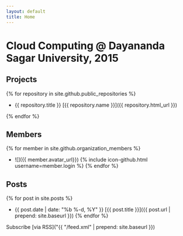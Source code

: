 ```yaml
---
layout: default
title: Home
---
```


# Cloud Computing @ Dayananda Sagar University, 2015

## Projects

{% for repository in site.github.public_repositories %}
 * {{ repository.title }} [{{ repository.name }}]({{ repository.html_url }})

{% endfor %}

## Members

{% for member in site.github.organization_members %}
  * ![]({{ member.avatar_url}}) {% include icon-github.html username=member.login %}
{% endfor %}

## Posts

{% for post in site.posts %}
  * {{ post.date | date: "%b %-d, %Y" }} [{{ post.title }}]({{ post.url | prepend: site.baseurl }})
{% endfor %}

Subscribe [via RSS]("{{ "/feed.xml" | prepend: site.baseurl }})
